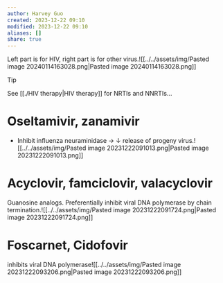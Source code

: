 ```yaml
---
author: Harvey Guo
created: 2023-12-22 09:10
modified: 2023-12-22 09:10
aliases: []
share: true
---
```


Left part is for HIV, right part is for other virus.![[../../assets/img/Pasted image 20240114163028.png|Pasted image 20240114163028.png]]
>[!tip] 
>See [[./HIV therapy|HIV therapy]] for NRTIs and NNRTIs...
# Oseltamivir, zanamivir
- Inhibit influenza neuraminidase → ↓ release of progeny virus.![[../../assets/img/Pasted image 20231222091013.png|Pasted image 20231222091013.png]]
# Acyclovir, famciclovir, valacyclovir
Guanosine analogs. Preferentially inhibit viral DNA polymerase by chain termination.![[../../assets/img/Pasted image 20231222091724.png|Pasted image 20231222091724.png]]
# Foscarnet, Cidofovir
inhibits viral DNA polymerase![[../../assets/img/Pasted image 20231222093206.png|Pasted image 20231222093206.png]]